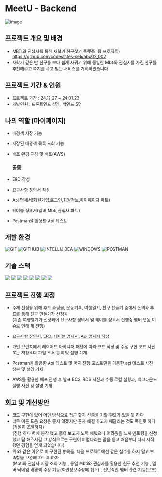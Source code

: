 # MeetU - Backend
![image](https://github.com/Brilmin/abc01-MeetU/assets/118905157/2344ae08-8a28-4c4c-9e03-30539038b7e8)



## 프로젝트 개요 및 배경
- MBTI와 관심사를 통한 새학기 친구찾기 플랫폼 (팀 프로젝트) https://github.com/codestates-seb/abc02_002
- 새학기 같은 반 친구를 보다 쉽게 사귀기 위해 동일한 Mbti와 관심사를 가진 친구를 추천해주고 쪽지를 주고 받는 서비스를 기획하였습니다

## 프로젝트 기간 & 인원
- 프로젝트 기간 : 24.12.27 ~ 24.01.23
- 개발인원 : 프론트엔드 4명 , 백엔드 5명

## 나의 역할 (마이페이지)
- 배경색 저장 기능
- 저장된 배경색 목록 조회 기능
- 배포 환경 구성 및 배포(AWS)

  ### 공동
-  ERD 작성
-  요구사항 정의서 작성
-  Api 명세서(회원가입,로그인,회원정보,마이페이지 파트)
-  테이블 정의서(멤버,Mbti,관심사 파트)
-  Postman을 활용한 Api 테스트
  

##  개발 환경
![GIT](https://img.shields.io/badge/GIT-%23E34F26.svg?style=for-the-badge&logo=GIT&logoColor=white)
![GITHUB](https://img.shields.io/badge/GITHUB-%2320232a.svg?style=for-the-badge&logo=GITHUB&logoColor=%2361DAFB)
![INTELLIJIDEA](https://img.shields.io/badge/INTELLIJIDEA-%231572B6.svg?style=for-the-badge&logo=INTELLIJIDEA&logoColor=white)
![WINDOWS](https://img.shields.io/badge/WINDOWS-%23007ACC.svg?style=for-the-badge&logo=WINDOWS&logoColor=white)
![POSTMAN](https://img.shields.io/badge/POSTMAN-%23E34F26.svg?style=for-the-badge&logo=POSTMAN&logoColor=white)

## 기술 스택
<img src="https://img.shields.io/badge/JAVA-5A29E4?style=for-the-badge&logo=JAVA&logoColor=white">   <img src="https://img.shields.io/badge/GRADLE-5A29E4?style=for-the-badge&logo=gradle&logoColor=white">
<img src="https://img.shields.io/badge/mySQL-4479A1?style=for-the-badge&logo=mySQL&logoColor=white">
<img src="https://img.shields.io/badge/spring security-6DB33F?style=for-the-badge&logo=spring security&logoColor=white"> 
<img src="https://img.shields.io/badge/spring boot-6DB33F?style=for-the-badge&logo=spring boot&logoColor=white">
  <img src="https://img.shields.io/badge/JWT-6DB33F?style=for-the-badge&logo=jwt&logoColor=white">
  <img src="https://img.shields.io/badge/AWS EC2-FF9900?style=for-the-badge&logo=Amazon EC2&logoColor=white">
  <img src="https://img.shields.io/badge/AWS RDS-FF9900?style=for-the-badge&logo=amazonrds&logoColor=white">

  ## 프로젝트 진행 과정
  - 주제 선정을 위해 후보 쇼핑몰, 운동기록, 여행일기, 친구 만들기 중에서 논의와 투표를 통해 친구 만들기가 선정됨 </br>
    (기존 여행일기가 선정되어 요구사항 정의서 및 테이블 정의서 진행중 멤버 변동 이슈로 인해 재 진행)
    
  - [요구사항 정의서](https://docs.google.com/spreadsheets/d/1L4wACPQCKQ7hr-v-saBtJC0c9OAXE6tAE3GvGZy0RnM/edit#gid=461303735), [ERD](https://ifh.cc/v-xBxVPw), 
[테이블 명세서](https://docs.google.com/spreadsheets/d/1L4wACPQCKQ7hr-v-saBtJC0c9OAXE6tAE3GvGZy0RnM/edit?usp=sharing), [Api 명세서 작성](https://www.notion.so/codestates/API-bb14e1c350b347f6afcaca266ca21112)


- 개인 브런치에서 레이어드 아키텍처 패턴에 따라 코드 작성 및 수정
구현 코드 사진 또는 저장소의 파일 주소 등록 및 설명 기재

- Postman을 활용한 Api 테스트 및 머지 진행
    포스트맨을 이용한 api 테스트 사진 첨부 및 설명 기재

- AWS를 활용한 배포 진행 후 발표
  EC2, RDS 사진과 수동 로컬 실행과, 백그라운드 실행 사진 및 설명 기재

## 회고 및 개선방안
- 코드 구현에 있어 어떤 방식으로 접근 할지 신중을 기할 필요가 있을 듯 하다
- 너무 이른 도움 요청은 좋지 않겠지만 혼자 해결 하고자 매달리는 것도 독인듯 하다 (적절히 조절하자)<br>
  (진행 하다 벽에 봉착 했고 뚫어 보고자 노력 해봤으나 어려움을 느껴 멘토링을 신청 했고 답 해주시길 그 방식으로는 구현이 어렵다라는 말을 듣고 처음부터 다시 시작 했던 경험을 얻게 되었습니다)
- 위 와 같은 이유로 미 구현된 항목들. 다음 프로젝트에선 같은 실수를 하지 말고 부족함을 보완해 가도록 하자 <br>
  (Mbti와 관심사 저장,조회 기능 , 동일 Mbti와 관심사를 활용한 친구 추천 기능 , 멤버 닉네임 배경색 수정 기능(회원정보수정에 접목) , 전반적인 멤버 관련 기능(보조)
